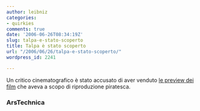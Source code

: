 ```yaml
---
author: leibniz
categories:
- quirkies
comments: true
date: '2006-06-26T08:34:19Z'
slug: talpa-e-stato-scoperto
title: Talpa è stato scoperto
url: "/2006/06/26/talpa-e-stato-scoperto/"
wordpress_id: 2241

---
```

Un critico cinematografico è stato accusato di aver venduto [le preview dei film](https://arstechnica.com/news.ars/post/20060623-7126.html) che aveva a scopo di riproduzione piratesca.

### ArsTechnica
